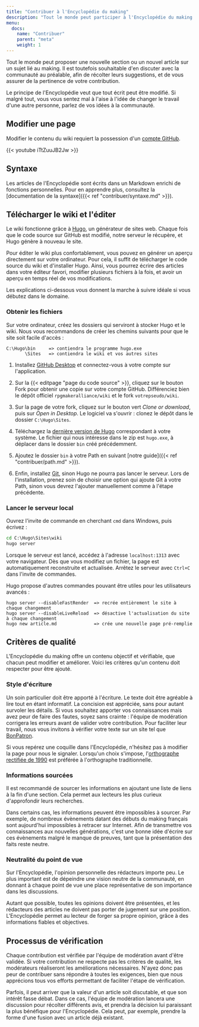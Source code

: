 ```yaml
---
title: "Contribuer à l'Encyclopédie du making"
description: "Tout le monde peut participer à l'Encyclopédie du making et écrire de nouveaux contenus. Découvrez comment faire."
menu:
  docs:
    name: "Contribuer"
    parent: "meta"
    weight: 1
---
```


Tout le monde peut proposer une nouvelle section ou un nouvel article sur un sujet lié au making. Il est toutefois souhaitable d'en discuter avec la communauté au préalable, afin de récolter leurs suggestions, et de vous assurer de la pertinence de votre contribution.

Le principe de l'Encyclopédie veut que tout écrit peut être modifié. Si malgré tout, vous vous sentez mal à l'aise à l'idée de changer le travail d'une autre personne, parlez de vos idées à la communauté.

## Modifier une page

Modifier le contenu du wiki requiert la possession d'un [compte GitHub](https://github.com/join).

{{< youtube iTtZuuJB2Jw >}}

## Syntaxe

Les articles de l'Encyclopédie sont écrits dans un Markdown enrichi de fonctions personnelles. Pour en apprendre plus, consultez la [documentation de la syntaxe]({{< ref "contribuer/syntaxe.md" >}}).

## Télécharger le wiki et l'éditer

Le wiki fonctionne grâce à [Hugo](https://gohugo.io/), un générateur de sites web. Chaque fois que le code source sur GitHub est modifié, notre serveur le récupère, et Hugo génère à nouveau le site.

Pour éditer le wiki plus confortablement, vous pouvez en générer un aperçu directement sur votre ordinateur. Pour cela, il suffit de télécharger le code source du wiki et d'installer Hugo. Ainsi, vous pourrez écrire des articles dans votre éditeur favori, modifier plusieurs fichiers à la fois, et avoir un aperçu en temps réel de vos modifications.

Les explications ci-dessous vous donnent la marche à suivre idéale si vous débutez dans le domaine.

### Obtenir les fichiers

Sur votre ordinateur, créez les dossiers qui serviront à stocker Hugo et le wiki. Nous vous recommandons de créer les chemins suivants pour que le site soit facile d'accès :

```
C:\Hugo\bin     => contiendra le programme hugo.exe
       \Sites   => contiendra le wiki et vos autres sites
```

1. Installez [GitHub Desktop](https://desktop.github.com/) et connectez-vous à votre compte sur l'application.

2. Sur la {{< editpage "page du code source" >}}, cliquez sur le bouton Fork pour obtenir une copie sur votre compte GitHub. Différenciez bien le dépôt officiel `rpgmakeralliance/wiki` et le fork `votrepseudo/wiki`.

3. Sur la page de votre fork, cliquez sur le bouton vert *Clone or download*, puis sur *Open in Desktop*. Le logiciel va s'ouvrir : clonez le dépôt dans le dossier `C:\Hugo\Sites`.

4. Téléchargez la [dernière version de Hugo](https://github.com/gohugoio/hugo/releases) correspondant à votre système. Le fichier qui nous intéresse dans le zip est `hugo.exe`, à déplacer dans le dossier `bin` créé précédemment.

5. Ajoutez le dossier `bin` à votre Path en suivant [notre guide]({{< ref "contribuer/path.md" >}}).

6. Enfin, installez [Git](https://git-scm.com/downloads), sinon Hugo ne pourra pas lancer le serveur. Lors de l'installation, prenez soin de choisir une option qui ajoute Git à votre Path, sinon vous devrez l'ajouter manuellement comme à l'étape précédente.

### Lancer le serveur local

Ouvrez l'invite de commande en cherchant `cmd` dans Windows, puis écrivez :

```bat
cd C:\Hugo\Sites\wiki
hugo server
```

Lorsque le serveur est lancé, accédez à l'adresse `localhost:1313` avec votre navigateur. Dès que vous modifiez un fichier, la page est automatiquement reconstruite et actualisée. Arrêtez le serveur avec `Ctrl+C` dans l'invite de commandes.

Hugo propose d'autres commandes pouvant être utiles pour les utilisateurs avancés :

```
hugo server --disableFastRender  => recrée entièrement le site à chaque changement
hugo server --disableLiveReload  => désactive l'actualisation du site à chaque changement
hugo new article.md              => crée une nouvelle page pré-remplie
```

## Critères de qualité

L'Encyclopédie du making offre un contenu objectif et vérifiable, que chacun peut modifier et améliorer. Voici les critères qu'un contenu doit respecter pour être ajouté.

### Style d'écriture

Un soin particulier doit être apporté à l'écriture. Le texte doit être agréable à lire tout en étant informatif. La concision est appréciée, sans pour autant survoler les détails. Si vous souhaitez apporter vos connaissances mais avez peur de faire des fautes, soyez sans crainte : l'équipe de modération corrigera les erreurs avant de valider votre contribution. Pour faciliter leur travail, nous vous invitons à vérifier votre texte sur un site tel que [BonPatron](https://bonpatron.com/fr/).

Si vous repérez une coquille dans l'Encyclopédie, n'hésitez pas à modifier la page pour nous le signaler. Lorsqu'un choix s'impose, l'[orthographe rectifiée de 1990](https://fr.wikipedia.org/wiki/Rectifications_orthographiques_du_fran%C3%A7ais_en_1990) est préférée à l'orthographe traditionnelle.

### Informations sourcées

Il est recommandé de sourcer les informations en ajoutant une liste de liens à la fin d'une section. Cela permet aux lecteurs les plus curieux d'approfondir leurs recherches.

Dans certains cas, les informations peuvent être impossibles à sourcer. Par exemple, de nombreux évènements datant des débuts du making français sont aujourd'hui impossibles à retracer sur Internet. Afin de transmettre vos connaissances aux nouvelles générations, c'est une bonne idée d'écrire sur ces évènements malgré le manque de preuves, tant que la présentation des faits reste neutre.

### Neutralité du point de vue

Sur l'Encyclopédie, l'opinion personnelle des rédacteurs importe peu. Le plus important est de dépeindre une vision neutre de la communauté, en donnant à chaque point de vue une place représentative de son importance dans les discussions.

Autant que possible, toutes les opinions doivent être présentées, et les rédacteurs des articles ne doivent pas porter de jugement sur une position. L'Encyclopédie permet au lecteur de forger sa propre opinion, grâce à des informations fiables et objectives.

## Processus de vérification

Chaque contribution est vérifiée par l'équipe de modération avant d'être validée. Si votre contribution ne respecte pas les critères de qualité, les modérateurs réaliseront les améliorations nécessaires. N'ayez donc pas peur de contribuer sans répondre à toutes les exigences, bien que nous apprécions tous vos efforts permettant de faciliter l'étape de vérification.

Parfois, il peut arriver que la valeur d'un article soit discutable, et que son intérêt fasse débat. Dans ce cas, l'équipe de modération lancera une discussion pour récolter différents avis, et prendra la décision lui paraissant la plus bénéfique pour l'Encyclopédie. Cela peut, par exemple, prendre la forme d'une fusion avec un article déjà existant.
